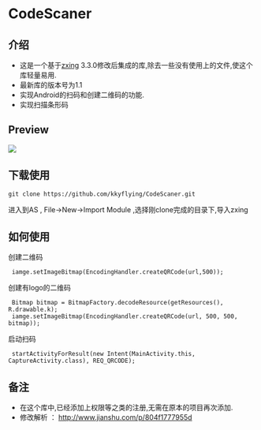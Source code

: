 # CodeScaner

## 介绍
-  这是一个基于[zxing](https://github.com/zxing/zxing) 3.3.0修改后集成的库,除去一些没有使用上的文件,使这个库轻量易用.
-  最新库的版本号为1.1
- 实现Android的扫码和创建二维码的功能.
- 实现扫描条形码
## Preview
![](https://github.com/kkyflying/CodeScaner/blob/master/assets/preview.gif) 
## 下载使用
```
git clone https://github.com/kkyflying/CodeScaner.git
```
进入到AS , File->New->Import Module ,选择刚clone完成的目录下,导入zxing

## 如何使用
 创建二维码
```
 iamge.setImageBitmap(EncodingHandler.createQRCode(url,500));
```
创建有logo的二维码
```
 Bitmap bitmap = BitmapFactory.decodeResource(getResources(), R.drawable.k);
 iamge.setImageBitmap(EncodingHandler.createQRCode(url, 500, 500, bitmap));
```
启动扫码
```
 startActivityForResult(new Intent(MainActivity.this, CaptureActivity.class), REQ_QRCODE);
```

## 备注
- 在这个库中,已经添加上权限等之类的注册,无需在原本的项目再次添加.
- 修改解析 ： http://www.jianshu.com/p/804f1777955d




